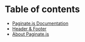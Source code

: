 # Table of contents

* [Paginate.js Documentation](README.md)
* [Header & Footer](header-and-footer.md)
* [About Paginate.js](about-paginate.js.md)
